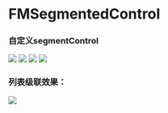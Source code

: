 # FMSegmentedControl
### 自定义segmentControl
![](https://github.com/fmok/FMSegmentedControl/raw/master/ScreenShots/1.png)
![](https://github.com/fmok/FMSegmentedControl/raw/master/ScreenShots/2.png)
![](https://github.com/fmok/FMSegmentedControl/raw/master/ScreenShots/3.png)
![](https://github.com/fmok/FMSegmentedControl/raw/master/ScreenShots/4.png)
### 列表级联效果：
![](https://github.com/fmok/FMSegmentedControl/raw/master/ScreenShots/5.png)
